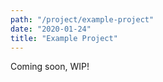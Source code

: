 ```yaml
---
path: "/project/example-project"
date: "2020-01-24"
title: "Example Project"
---
```


Coming soon, WIP!
